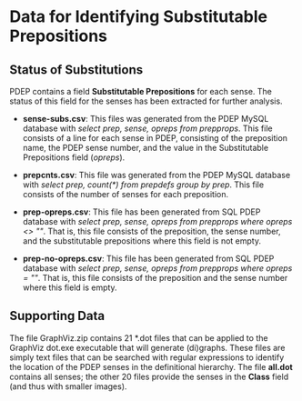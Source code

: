 # Data for Identifying Substitutable Prepositions

## Status of Substitutions
PDEP contains a field **Substitutable Prepositions** for each sense. The status of this field for the senses has been extracted for further analysis.

- **sense-subs.csv**: This files was generated from the PDEP MySQL database with _select prep, sense, opreps from prepprops_. This file consists of a line for each sense in PDEP, consisting of the preposition name, the PDEP sense number, and the value in the Substitutable Prepositions field (_opreps_).

- **prepcnts.csv**: This file was generated from the PDEP MySQL database with _select prep, count(*) from prepdefs group by prep_. This file consists of the number of senses for each preposition.

- **prep-opreps.csv**: This file has been generated from SQL PDEP database with _select prep, sense, opreps from prepprops where opreps <> ""_. That is, this file consists of the preposition, the sense number, and the substitutable prepositions where this field is not empty.

- **prep-no-opreps.csv**: This file has been generated from SQL PDEP database with _select prep, sense, opreps from prepprops where opreps = ""_. That is, this file consists of the preposition and the sense number where this field is empty.

## Supporting Data
The file GraphViz.zip contains 21 *.dot files that can be applied to the GraphViz dot.exe executable that will generate (di)graphs. These files are simply text files that can be searched with regular expressions to identify the location of the PDEP senses in the definitional hierarchy. The file **all.dot** contains all senses; the other 20 files provide the senses in the **Class** field (and thus with smaller images).
